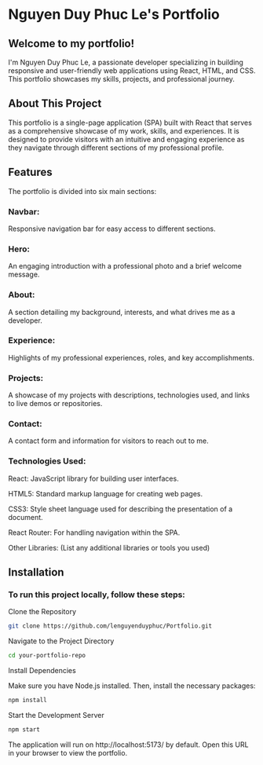 # Nguyen Duy Phuc Le's Portfolio


## Welcome to my portfolio! 

I'm Nguyen Duy Phuc Le, a passionate developer specializing in building responsive and user-friendly web applications using React, HTML, and CSS. This portfolio showcases my skills, projects, and professional journey.


## About This Project

This portfolio is a single-page application (SPA) built with React that serves as a comprehensive showcase of my work, skills, and experiences. It is designed to provide visitors with an intuitive and engaging experience as they navigate through different sections of my professional profile.

## Features

The portfolio is divided into six main sections:


### Navbar:

Responsive navigation bar for easy access to different sections.


###  Hero:

An engaging introduction with a professional photo and a brief welcome message.


### About:

A section detailing my background, interests, and what drives me as a developer.


### Experience:

Highlights of my professional experiences, roles, and key accomplishments.


###  Projects:

A showcase of my projects with descriptions, technologies used, and links to live demos or repositories.


### Contact:

A contact form and information for visitors to reach out to me.


### Technologies Used:

React: JavaScript library for building user interfaces.

HTML5: Standard markup language for creating web pages.

CSS3: Style sheet language used for describing the presentation of a document.

React Router: For handling navigation within the SPA.

Other Libraries: (List any additional libraries or tools you used)


## Installation

### To run this project locally, follow these steps:

Clone the Repository

```bash
git clone https://github.com/lenguyenduyphuc/Portfolio.git
```

Navigate to the Project Directory

```bash
cd your-portfolio-repo
```
Install Dependencies

Make sure you have Node.js installed. Then, install the necessary packages:

``` bash
npm install
```
Start the Development Server

``` bash
npm start
```
The application will run on http://localhost:5173/ by default. Open this URL in your browser to view the portfolio.
